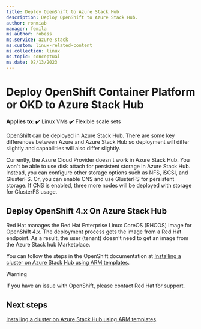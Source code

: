```yaml
---
title: Deploy OpenShift to Azure Stack Hub
description: Deploy OpenShift to Azure Stack Hub.
author: ronmiab
manager: femila
ms.author: robess
ms.service: azure-stack
ms.custom: linux-related-content
ms.collection: linux
ms.topic: conceptual
ms.date: 02/13/2023
---
```


# Deploy OpenShift Container Platform or OKD to Azure Stack Hub

**Applies to:** :heavy_check_mark: Linux VMs :heavy_check_mark: Flexible scale sets 

[OpenShift](openshift-get-started.md) can be deployed in Azure Stack Hub. There are some key differences between Azure and Azure Stack Hub so deployment will differ slightly and capabilities will also differ slightly.

Currently, the Azure Cloud Provider doesn't work in Azure Stack Hub. You won't be able to use disk attach for persistent storage in Azure Stack Hub. Instead, you can configure other storage options such as NFS, iSCSI, and GlusterFS. Or, you can enable CNS and use GlusterFS for persistent storage. If CNS is enabled, three more nodes will be deployed with storage for GlusterFS usage.

## Deploy OpenShift 4.x On Azure Stack Hub

Red Hat manages the Red Hat Enterprise Linux CoreOS (RHCOS) image for OpenShift 4.x. The deployment process gets the image from a Red Hat endpoint. As a result, the user (tenant) doesn't need to get an image from the Azure Stack hub Marketplace.

You can follow the steps in the OpenShift documentation at [Installing a cluster on Azure Stack Hub using ARM templates](https://docs.openshift.com/container-platform/4.9/installing/installing_azure_stack_hub/installing-azure-stack-hub-user-infra.html).

> [!WARNING]
> If you have an issue with OpenShift, please contact Red Hat for support.
## Next steps

[Installing a cluster on Azure Stack Hub using ARM templates](https://docs.openshift.com/container-platform/4.9/installing/installing_azure_stack_hub/installing-azure-stack-hub-user-infra.html).

